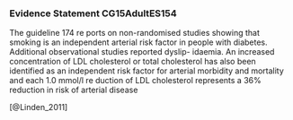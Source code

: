 ### Evidence Statement CG15AdultES154
The guideline 174 re ports on non-randomised studies showing that smoking is an independent arterial risk factor in people with diabetes. Additional observational studies reported dyslip- idaemia. An increased concentration of LDL cholesterol or total cholesterol has also been identified as an independent risk factor for arterial morbidity and mortality and each 1.0 mmol/l re duction of LDL cholesterol represents a 36% reduction in risk of arterial disease



[@Linden_2011]
